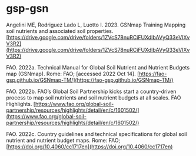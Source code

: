 # gsp-gsn

  Angelini ME, Rodriguez Lado L, Luotto I. 2023. GSNmap Training
Mapping soil nutrients and associated soil properties. [https://drive.google.com/drive/folders/1ZVcS78nuRCiFUXdIbAVyQ33eVIXvV3R2](https://drive.google.com/drive/folders/1ZVcS78nuRCiFUXdIbAVyQ33eVIXvV3R2)

  FAO. 2022a. Technical Manual for Global Soil Nutrient and Nutrient Budgets map (GSNmap). Rome: FAO; [accessed 2022 Oct 14]. [https://fao-gsp.github.io/GSNmap-TM/](https://fao-gsp.github.io/GSNmap-TM/)
  
  FAO. 2022b. FAO’s Global Soil Partnership kicks start a country-driven process to map soil nutrients and soil nutrient budgets at all scales. FAO Highlights. [https://www.fao.org/global-soil-partnership/resources/highlights/detail/en/c/1601502/](https://www.fao.org/global-soil-partnership/resources/highlights/detail/en/c/1601502/)
  
  FAO. 2022c. Country guidelines and technical specifications for global soil nutrient and nutrient budget maps. Rome: FAO; [https://doi.org/10.4060/cc1717en](https://doi.org/10.4060/cc1717en)




